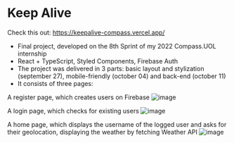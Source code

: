 # Keep Alive

Check this out: https://keepalive-compass.vercel.app/

- Final project, developed on the 8th Sprint of my 2022 Compass.UOL internship
- React + TypeScript, Styled Components, Firebase Auth
- The project was delivered in 3 parts: basic layout and stylization (september 27), mobile-friendly (october 04) and back-end (october 11)
- It consists of three pages:

A register page, which creates users on Firebase
![image](https://user-images.githubusercontent.com/76676185/195167539-07877118-c95b-45cd-8c56-f21cce6cb4a4.png)

A login page, which checks for existing users
![image](https://user-images.githubusercontent.com/76676185/195167585-ccbfdc5c-4f19-49eb-a309-536184c948aa.png)

A home page, which displays the username of the logged user and asks for their geolocation, displaying the weather by fetching Weather API
![image](https://user-images.githubusercontent.com/76676185/195168131-8e2e91c4-b74d-4d7a-bdc7-beae9cf447b5.png)
